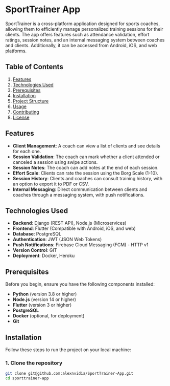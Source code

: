# **SportTrainer App**

SportTrainer is a cross-platform application designed for sports coaches, allowing them to efficiently manage personalized training sessions for their clients. The app offers features such as attendance validation, effort ratings, session notes, and an internal messaging system between coaches and clients. Additionally, it can be accessed from Android, iOS, and web platforms.

## **Table of Contents**
1. [Features](#features)
2. [Technologies Used](#technologies-used)
3. [Prerequisites](#prerequisites)
4. [Installation](#installation)
5. [Project Structure](#project-structure)
6. [Usage](#usage)
7. [Contributing](#contributing)
8. [License](#license)

## **Features**

- **Client Management**: A coach can view a list of clients and see details for each one.
- **Session Validation**: The coach can mark whether a client attended or canceled a session using swipe actions.
- **Session Notes**: The coach can add notes at the end of each session.
- **Effort Scale**: Clients can rate the session using the Borg Scale (1-10).
- **Session History**: Clients and coaches can consult training history, with an option to export it to PDF or CSV.
- **Internal Messaging**: Direct communication between clients and coaches through a messaging system, with push notifications.

## **Technologies Used**

- **Backend**: Django (REST API), Node.js (Microservices)
- **Frontend**: Flutter (Compatible with Android, iOS, and web)
- **Database**: PostgreSQL
- **Authentication**: JWT (JSON Web Tokens)
- **Push Notifications**: Firebase Cloud Messaging (FCM) - HTTP v1
- **Version Control**: GIT
- **Deployment**: Docker, Heroku

## **Prerequisites**

Before you begin, ensure you have the following components installed:

- **Python** (version 3.8 or higher)
- **Node.js** (version 14 or higher)
- **Flutter** (version 3 or higher)
- **PostgreSQL**
- **Docker** (optional, for deployment)
- **Git**

## **Installation**

Follow these steps to run the project on your local machine:

### **1. Clone the repository**

```bash
git clone git@github.com:alexnvidia/SportTrainer-App.git
cd sporttrainer-app
